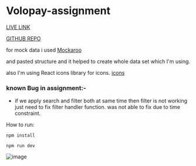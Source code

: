 # Volopay-assignment

[LIVE LINK](https://genuine-swan-c5fb6d.netlify.app/)

[GITHUB REPO](https://github.com/itsaayushi/volopay-assignment)

for mock data i used
[Mockaroo](https://www.mockaroo.com/)

and pasted structure and it helped to create whole data set which I'm using.

also I'm using React icons library for icons.
[icons]("https://react-icons.github.io/react-icons/search")

### known Bug in assignment:-

- if we apply search and filter both at same time then filter is not working just need to fix filter handler function. was not able to fix due to time constraint.

How to run:

```
npm install
```

```
npm run dev
```
![image](https://github.com/itsaayushi/volopay-assignment/assets/99501364/e221b766-0bea-4bd4-8437-805498d88f3d)

